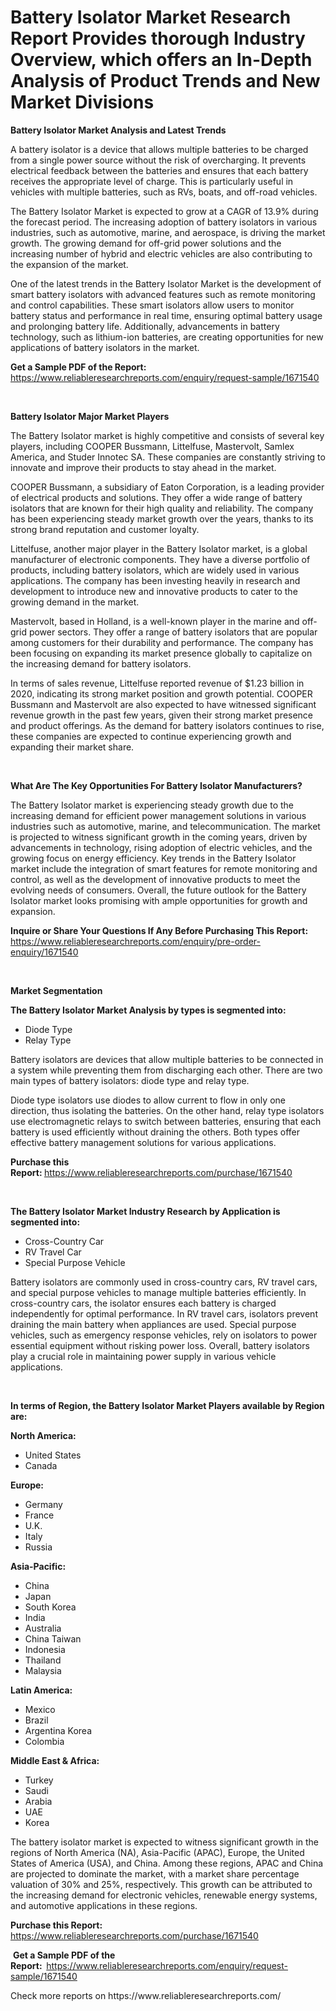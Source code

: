 <p><h1>Battery Isolator Market Research Report Provides thorough Industry Overview, which offers an In-Depth Analysis of Product Trends and New Market Divisions</h1></p><p><strong>Battery Isolator Market Analysis and Latest Trends</strong></p>
<p><p>A battery isolator is a device that allows multiple batteries to be charged from a single power source without the risk of overcharging. It prevents electrical feedback between the batteries and ensures that each battery receives the appropriate level of charge. This is particularly useful in vehicles with multiple batteries, such as RVs, boats, and off-road vehicles.</p><p>The Battery Isolator Market is expected to grow at a CAGR of 13.9% during the forecast period. The increasing adoption of battery isolators in various industries, such as automotive, marine, and aerospace, is driving the market growth. The growing demand for off-grid power solutions and the increasing number of hybrid and electric vehicles are also contributing to the expansion of the market.</p><p>One of the latest trends in the Battery Isolator Market is the development of smart battery isolators with advanced features such as remote monitoring and control capabilities. These smart isolators allow users to monitor battery status and performance in real time, ensuring optimal battery usage and prolonging battery life. Additionally, advancements in battery technology, such as lithium-ion batteries, are creating opportunities for new applications of battery isolators in the market.</p></p>
<p><strong>Get a Sample PDF of the Report:&nbsp;</strong> <a href="https://www.reliableresearchreports.com/enquiry/request-sample/1671540">https://www.reliableresearchreports.com/enquiry/request-sample/1671540</a></p>
<p>&nbsp;</p>
<p><strong>Battery Isolator Major Market Players</strong></p>
<p><p>The Battery Isolator market is highly competitive and consists of several key players, including COOPER Bussmann, Littelfuse, Mastervolt, Samlex America, and Studer Innotec SA. These companies are constantly striving to innovate and improve their products to stay ahead in the market.</p><p>COOPER Bussmann, a subsidiary of Eaton Corporation, is a leading provider of electrical products and solutions. They offer a wide range of battery isolators that are known for their high quality and reliability. The company has been experiencing steady market growth over the years, thanks to its strong brand reputation and customer loyalty. </p><p>Littelfuse, another major player in the Battery Isolator market, is a global manufacturer of electronic components. They have a diverse portfolio of products, including battery isolators, which are widely used in various applications. The company has been investing heavily in research and development to introduce new and innovative products to cater to the growing demand in the market.</p><p>Mastervolt, based in Holland, is a well-known player in the marine and off-grid power sectors. They offer a range of battery isolators that are popular among customers for their durability and performance. The company has been focusing on expanding its market presence globally to capitalize on the increasing demand for battery isolators.</p><p>In terms of sales revenue, Littelfuse reported revenue of $1.23 billion in 2020, indicating its strong market position and growth potential. COOPER Bussmann and Mastervolt are also expected to have witnessed significant revenue growth in the past few years, given their strong market presence and product offerings. As the demand for battery isolators continues to rise, these companies are expected to continue experiencing growth and expanding their market share.</p></p>
<p>&nbsp;</p>
<p><strong>What Are The Key Opportunities For Battery Isolator Manufacturers?</strong></p>
<p><p>The Battery Isolator market is experiencing steady growth due to the increasing demand for efficient power management solutions in various industries such as automotive, marine, and telecommunication. The market is projected to witness significant growth in the coming years, driven by advancements in technology, rising adoption of electric vehicles, and the growing focus on energy efficiency. Key trends in the Battery Isolator market include the integration of smart features for remote monitoring and control, as well as the development of innovative products to meet the evolving needs of consumers. Overall, the future outlook for the Battery Isolator market looks promising with ample opportunities for growth and expansion.</p></p>
<p><strong>Inquire or Share Your Questions If Any Before Purchasing This Report:</strong> <a href="https://www.reliableresearchreports.com/enquiry/pre-order-enquiry/1671540">https://www.reliableresearchreports.com/enquiry/pre-order-enquiry/1671540</a></p>
<p>&nbsp;</p>
<p><strong>Market Segmentation</strong></p>
<p><strong>The Battery Isolator Market Analysis by types is segmented into:</strong></p>
<p><ul><li>Diode Type</li><li>Relay Type</li></ul></p>
<p><p>Battery isolators are devices that allow multiple batteries to be connected in a system while preventing them from discharging each other. There are two main types of battery isolators: diode type and relay type. </p><p>Diode type isolators use diodes to allow current to flow in only one direction, thus isolating the batteries. On the other hand, relay type isolators use electromagnetic relays to switch between batteries, ensuring that each battery is used efficiently without draining the others. Both types offer effective battery management solutions for various applications.</p></p>
<p><strong>Purchase this Report:&nbsp;</strong><a href="https://www.reliableresearchreports.com/purchase/1671540">https://www.reliableresearchreports.com/purchase/1671540</a></p>
<p>&nbsp;</p>
<p><strong>The Battery Isolator Market Industry Research by Application is segmented into:</strong></p>
<p><ul><li>Cross-Country Car</li><li>RV Travel Car</li><li>Special Purpose Vehicle</li></ul></p>
<p><p>Battery isolators are commonly used in cross-country cars, RV travel cars, and special purpose vehicles to manage multiple batteries efficiently. In cross-country cars, the isolator ensures each battery is charged independently for optimal performance. In RV travel cars, isolators prevent draining the main battery when appliances are used. Special purpose vehicles, such as emergency response vehicles, rely on isolators to power essential equipment without risking power loss. Overall, battery isolators play a crucial role in maintaining power supply in various vehicle applications.</p></p>
<p>&nbsp;</p>
<p><strong>In terms of Region, the Battery Isolator Market Players available by Region are:</strong></p>
<p>
    <p> <strong> North America: </strong>
        <ul>
            <li>United States</li>
            <li>Canada</li>
        </ul>
        </p> 
    <p> <strong> Europe: </strong>
        <ul>
            <li>Germany</li>
            <li>France</li>
            <li>U.K.</li>
            <li>Italy</li>
            <li>Russia</li>
        </ul>
        </p> 
    <p> <strong> Asia-Pacific: </strong>
        <ul>
            <li>China</li>
            <li>Japan</li>
            <li>South Korea</li>
            <li>India</li>
            <li>Australia</li>
            <li>China Taiwan</li>
            <li>Indonesia</li>
            <li>Thailand</li>
            <li>Malaysia</li>
        </ul>
        </p> 
    <p> <strong> Latin America: </strong>
        <ul>
            <li>Mexico</li>
            <li>Brazil</li>
            <li>Argentina Korea</li>
            <li>Colombia</li>
        </ul>
        </p> 
    <p> <strong> Middle East & Africa: </strong>
        <ul>
            <li>Turkey</li>
            <li>Saudi</li>
            <li>Arabia</li>
            <li>UAE</li>
            <li>Korea</li>
        </ul>
    </p>
    </p>
<p><p>The battery isolator market is expected to witness significant growth in the regions of North America (NA), Asia-Pacific (APAC), Europe, the United States of America (USA), and China. Among these regions, APAC and China are projected to dominate the market, with a market share percentage valuation of 30% and 25%, respectively. This growth can be attributed to the increasing demand for electronic vehicles, renewable energy systems, and automotive applications in these regions.</p></p>
<p><strong>Purchase this Report: </strong><a href="https://www.reliableresearchreports.com/purchase/1671540">https://www.reliableresearchreports.com/purchase/1671540</a></p>
<p>&nbsp;<strong>Get a Sample PDF of the Report:&nbsp;&nbsp;</strong><a href="https://www.reliableresearchreports.com/enquiry/request-sample/1671540">https://www.reliableresearchreports.com/enquiry/request-sample/1671540</a></p>
<p><strong></strong></p>
<p>Check more reports on https://www.reliableresearchreports.com/</p>